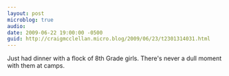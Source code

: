 ```yaml
---
layout: post
microblog: true
audio: 
date: 2009-06-22 19:00:00 -0500
guid: http://craigmcclellan.micro.blog/2009/06/23/t2301314031.html
---
```

Just had dinner with a flock of 8th Grade girls. There's never a dull moment with them at camps.
